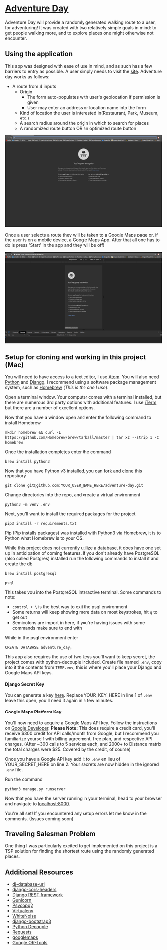 # [Adventure Day](https://adventure-day.herokuapp.com/)

Adventure Day will provide a randomly generated walking route to a user, for adventuring! It was created with two relatively simple goals in mind: to get people walking more, and to explore places one might otherwise not encounter.

## Using the application

This app was designed with ease of use in mind, and as such has a few barriers to entry as possible. A user simply needs to visit the [site](https://adventure-day.herokuapp.com/). Adventure day works as follows:
- A route from 4 inputs
  - Origin
    - The form auto-populates with user's geolocation if permission is given
    - User may enter an address or location name into the form
  - Kind of location the user is interested in(Restaurant, Park, Museum, etc.)
  - A search radius around the origin in which to search for places
  - A randomized route button OR an optimized route button

![Using Adventure Day in browser](static/adventure_day_walkthrough2.gif)


Once a user selects a route they will be taken to a Google Maps page or, if the user is on a mobile device, a Google Maps App. After that all one has to do is press 'Start' in the app and they will be off!

![Using Adventure Day in browser](static/adventure_day_mobile2.gif)

## Setup for cloning and working in this project (Mac)

You will need to have access to a text editor, I use [Atom](https://flight-manual.atom.io/getting-started/sections/installing-atom/). You will also need [Python](https://wiki.python.org/moin/BeginnersGuide) and [Django](https://www.djangoproject.com/start/). I recommend using a software package management system, such as [Homebrew](https://docs.brew.sh/Installation) (*This is the one I use*).

Open a terminal window. Your computer comes with a terminal installed, but there are numerous 3rd party options with additional features. I use [iTerm](https://www.iterm2.com/downloads.html) but there are a number of excellent options.

Now that you have a window open and enter the following command to install Homebrew
```
mkdir homebrew && curl -L https://github.com/Homebrew/brew/tarball/master | tar xz --strip 1 -C homebrew
```
Once the installation completes enter the command
```
brew install python3
```
Now that you have Python v3 installed, you can [fork and clone](https://help.github.com/articles/fork-a-repo/) this repository
```
git clone git@github.com:YOUR_USER_NAME_HERE/adventure-day.git
```
Change directories into the repo, and create a virtual environment
```
python3 -m venv .env
```
Next, you'll want to install the required packages for the project
```
pip3 install -r requirements.txt
```
Pip (Pip installs packages) was installed with Python3 via Homebrew, it is to Python what Homebrew is to your OS.

While this project does not currently utilize a database, it does have one set up in anticipation of coming features. If you don't already have PostgreSQL (also called Postgres) installed run the following commands to install it and create the db
```
brew install postgresql
```
```
psql
```
This takes you into the PostgreSQL interactive terminal. Some commands to note:
  - ``control + \`` is the best way to exit the psql environment
  - Some returns will keep showing more data on most keystrokes, hit ``q`` to get out
  - Semicolons are import in here, if you're having issues with some commands make sure to end with ``;``

While in the psql environment enter
```
CREATE DATABASE adventure_day;
```

This app also requires the use of two keys you'll want to keep secret, the project comes with python-decouple included. Create file named ``.env``, copy into it the contents from ``TEMP.env``, this is where you'll place your Django and Google Maps API keys.

#### Django Secret Key
You can generate a key [here](https://www.miniwebtool.com/django-secret-key-generator/).
Replace YOUR_KEY_HERE in line 1 of ``.env`` leave this open, you'll need it again in a few minutes.

#### Google Maps Platform Key
You'll now need to acquire a Google Maps API key. Follow the instructions on [Google Developer](https://developers.google.com/maps/documentation/javascript/get-api-key). **Please Note:** This does require a credit card, you'll receive $300 credit for API calls/month from Google, but I recommend you familiarize yourself with billing agreement, free plan, and respective API charges. (After ~300 calls to 5 services each, and 2000+ to Distance matrix the total charges were $25. Covered by the credit, of course)

Once you have a Google API key add it to ``.env`` en lieu of YOUR_SECRET_HERE on line 2. Your secrets are now hidden in the ignored ``.env`` file.

Run the command
```
python3 manage.py runserver
```

Now that you have the server running in your terminal, head to your browser and navigate to [localhost:8000](<http://localhost:8000>).

You're all set! If you encountered any setup errors let me know in the comments. (Issues coming soon)

## Traveling Salesman Problem

One thing I was particularly excited to get implemented on this project is a TSP solution for finding the shortest route using the randomly generated places.

## Additional Resources

- [dj-database-url](https://pypi.org/project/dj-database-url/)
- [django-cors-headers](https://pypi.org/project/django-cors-headers/)
- [Django REST framework](http://www.django-rest-framework.org/)
- [Gunicorn](http://docs.gunicorn.org/en/stable/)
- [Psycopg2](http://initd.org/psycopg/docs/)
- [Virtualenv](https://virtualenv.pypa.io/en/stable/)
- [WhiteNoise](http://whitenoise.evans.io/en/stable/)
- [django-bootstrap3](https://django-bootstrap3.readthedocs.io/en/latest/)
- [Python Decouple](https://github.com/henriquebastos/python-decouple/blob/master/README.rst)
- [Requests](http://docs.python-requests.org/en/master/)
- [googlemaps](https://github.com/googlemaps/google-maps-services-python)
- [Google OR-Tools](https://developers.google.com/optimization/introduction/installing/binary)
